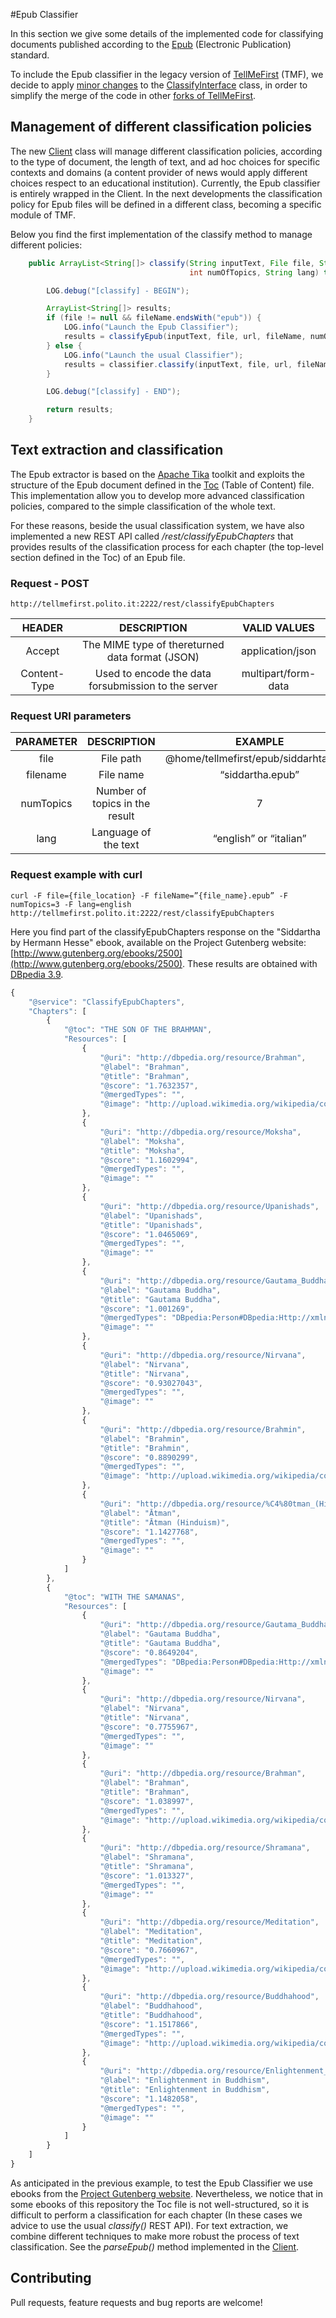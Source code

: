 #Epub Classifier

In this section we give some details of the implemented code for classifying documents published according to the [Epub](http://en.wikipedia.org/wiki/EPUB) (Electronic Publication) standard.

To include the Epub classifier in the legacy version of [TellMeFirst](https://github.com/TellMeFirst/tellmefirst/tree/master) (TMF), we decide to apply [minor changes](https://github.com/TellMeFirst/tellmefirst/commit/fccede5c41f6dfd4a30dfbc47e66f1c9ad485e47) to the [ClassifyInterface](https://github.com/TellMeFirst/tellmefirst/blob/ebook-telecom/back/rest/src/main/java/it/polito/tellmefirst/web/rest/interfaces/ClassifyInterface.java) class, in order to simplify the merge of the code in other [forks of TellMeFirst](https://github.com/TellMeFirst/tellmefirst/network).

## Management of different classification policies

The new [Client](https://github.com/TellMeFirst/tellmefirst/blob/ebook-telecom/back/core/src/main/java/it/polito/tellmefirst/client/Client.java) class will manage different classification policies, according to the type of document, the length of text, and ad hoc choices for specific contexts and domains (a content provider of news would apply different choices respect to an educational institution). Currently, the Epub classifier is entirely wrapped in the Client. In the next developments the classification policy for Epub files will be defined in a different class, becoming a specific module of TMF.

Below you find the first implementation of the classify method to manage different policies:

``` java
    public ArrayList<String[]> classify(String inputText, File file, String url, String fileName,
                                        int numOfTopics, String lang) throws TMFVisibleException {

        LOG.debug("[classify] - BEGIN");

        ArrayList<String[]> results;
        if (file != null && fileName.endsWith("epub")) {
            LOG.info("Launch the Epub Classifier");
            results = classifyEpub(inputText, file, url, fileName, numOfTopics,lang);
        } else {
            LOG.info("Launch the usual Classifier");
            results = classifier.classify(inputText, file, url, fileName, numOfTopics,lang);
        }

        LOG.debug("[classify] - END");

        return results;
    }
```
## Text extraction and classification

The Epub extractor is based on the [Apache Tika](https://www.gutenberg.org/) toolkit and exploits the structure of the Epub document defined in the [Toc](http://www.idpf.org/accessibility/guidelines/content/nav/toc.php) (Table of Content) file. This implementation allow you to develop more advanced classification policies, compared to the simple classification of the whole text.

For these reasons, beside the usual classification system, we have also implemented a new REST API called */rest/classifyEpubChapters* that provides results of the classification process for each chapter (the top-level section defined in the Toc) of an Epub file.

### Request - POST
    http://tellmefirst.polito.it:2222/rest/classifyEpubChapters

|    HEADER    |                     DESCRIPTION                     |     VALID VALUES    |
|:------------:|:---------------------------------------------------:|:-------------------:|
|    Accept    |   The MIME type of thereturned data format (JSON)   |   application/json  |
| Content-Type | Used to encode the data forsubmission to the server | multipart/form-data |

### Request URI parameters

| PARAMETER |           DESCRIPTION          |                EXAMPLE                |
|:---------:|:------------------------------:|:-------------------------------------:|
|    file   |            File path           | @home/tellmefirst/epub/siddarhta.epub |
|  filename |            File name           |            “siddartha.epub”           |
| numTopics | Number of topics in the result |                   7                   |
|    lang   |      Language of the text      |         “english” or “italian”        |

### Request example with curl

    curl -F file={file_location} -F fileName=”{file_name}.epub” -F numTopics=3 -F lang=english http://tellmefirst.polito.it:2222/rest/classifyEpubChapters


Here you find part of the classifyEpubChapters response on the "Siddartha by Hermann Hesse" ebook, available on the Project Gutenberg website: [http://www.gutenberg.org/ebooks/2500](http://www.gutenberg.org/ebooks/2500). These results are obtained with [DBpedia 3.9](http://wiki.dbpedia.org/Downloads39?show_files=1). 

``` javascript
{
    "@service": "ClassifyEpubChapters",
    "Chapters": [
        {
            "@toc": "THE SON OF THE BRAHMAN",
            "Resources": [
                {
                    "@uri": "http://dbpedia.org/resource/Brahman",
                    "@label": "Brahman",
                    "@title": "Brahman",
                    "@score": "1.7632357",
                    "@mergedTypes": "",
                    "@image": "http://upload.wikimedia.org/wikipedia/commons/thumb/b/b4/Wassertropfen.jpg/800px-Wassertropfen.jpg"
                },
                {
                    "@uri": "http://dbpedia.org/resource/Moksha",
                    "@label": "Moksha",
                    "@title": "Moksha",
                    "@score": "1.1602994",
                    "@mergedTypes": "",
                    "@image": ""
                },
                {
                    "@uri": "http://dbpedia.org/resource/Upanishads",
                    "@label": "Upanishads",
                    "@title": "Upanishads",
                    "@score": "1.0465069",
                    "@mergedTypes": "",
                    "@image": ""
                },
                {
                    "@uri": "http://dbpedia.org/resource/Gautama_Buddha",
                    "@label": "Gautama Buddha",
                    "@title": "Gautama Buddha",
                    "@score": "1.001269",
                    "@mergedTypes": "DBpedia:Person#DBpedia:Http://xmlns.com/foaf/0.1/Person#Schema:Person#DBpedia:Agent#",
                    "@image": ""
                },
                {
                    "@uri": "http://dbpedia.org/resource/Nirvana",
                    "@label": "Nirvana",
                    "@title": "Nirvana",
                    "@score": "0.93027043",
                    "@mergedTypes": "",
                    "@image": ""
                },
                {
                    "@uri": "http://dbpedia.org/resource/Brahmin",
                    "@label": "Brahmin",
                    "@title": "Brahmin",
                    "@score": "0.8890299",
                    "@mergedTypes": "",
                    "@image": "http://upload.wikimedia.org/wikipedia/commons/thumb/8/8e/Om.svg/356px-Om.svg.png"
                },
                {
                    "@uri": "http://dbpedia.org/resource/%C4%80tman_(Hinduism)",
                    "@label": "Ātman",
                    "@title": "Ātman (Hinduism)",
                    "@score": "1.1427768",
                    "@mergedTypes": "",
                    "@image": ""
                }
            ]
        },
        {
            "@toc": "WITH THE SAMANAS",
            "Resources": [
                {
                    "@uri": "http://dbpedia.org/resource/Gautama_Buddha",
                    "@label": "Gautama Buddha",
                    "@title": "Gautama Buddha",
                    "@score": "0.8649204",
                    "@mergedTypes": "DBpedia:Person#DBpedia:Http://xmlns.com/foaf/0.1/Person#Schema:Person#DBpedia:Agent#",
                    "@image": ""
                },
                {
                    "@uri": "http://dbpedia.org/resource/Nirvana",
                    "@label": "Nirvana",
                    "@title": "Nirvana",
                    "@score": "0.7755967",
                    "@mergedTypes": "",
                    "@image": ""
                },
                {
                    "@uri": "http://dbpedia.org/resource/Brahman",
                    "@label": "Brahman",
                    "@title": "Brahman",
                    "@score": "1.038997",
                    "@mergedTypes": "",
                    "@image": "http://upload.wikimedia.org/wikipedia/commons/thumb/b/b4/Wassertropfen.jpg/800px-Wassertropfen.jpg"
                },
                {
                    "@uri": "http://dbpedia.org/resource/Shramana",
                    "@label": "Shramana",
                    "@title": "Shramana",
                    "@score": "1.013327",
                    "@mergedTypes": "",
                    "@image": ""
                },
                {
                    "@uri": "http://dbpedia.org/resource/Meditation",
                    "@label": "Meditation",
                    "@title": "Meditation",
                    "@score": "0.7660967",
                    "@mergedTypes": "",
                    "@image": "http://upload.wikimedia.org/wikipedia/commons/thumb/4/4a/Seated_Iron_Vairocana_Buddha_of_Borimsa_Temple%28%EC%9E%A5%ED%9D%A5_%EB%B3%B4%EB%A6%BC%EC%82%AC_%EC%B2%A0%EC%A1%B0%EB%B9%84%EB%A1%9C%EC%9E%90%EB%82%98%EB%B6%88%EC%A2%8C%EC%83%81%29.jpg/450px-Seated_Iron_Vairocana_Buddha_of_Borimsa_Temple%28%EC%9E%A5%ED%9D%A5_%EB%B3%B4%EB%A6%BC%EC%82%AC_%EC%B2%A0%EC%A1%B0%EB%B9%84%EB%A1%9C%EC%9E%90%EB%82%98%EB%B6%88%EC%A2%8C%EC%83%81%29.jpg"
                },
                {
                    "@uri": "http://dbpedia.org/resource/Buddhahood",
                    "@label": "Buddhahood",
                    "@title": "Buddhahood",
                    "@score": "1.1517866",
                    "@mergedTypes": "",
                    "@image": "http://upload.wikimedia.org/wikipedia/commons/thumb/c/cd/Mahayanabuddha.jpg/444px-Mahayanabuddha.jpg"
                },
                {
                    "@uri": "http://dbpedia.org/resource/Enlightenment_in_Buddhism",
                    "@label": "Enlightenment in Buddhism",
                    "@title": "Enlightenment in Buddhism",
                    "@score": "1.1482058",
                    "@mergedTypes": "",
                    "@image": ""
                }
            ]
        }
    ]
}
```
As anticipated in the previous example, to test the Epub Classifier we use ebooks from the [Project Gutenberg website](https://www.gutenberg.org/). Nevertheless, we notice that in some ebooks of this repository the Toc file is not well-structured, so it is difficult to perform a classification for each chapter (In these cases we advice to use the usual *classify()* REST API). For text extraction, we combine different techniques to make more robust the process of text classification. See the *parseEpub()* method implemented in the [Client](https://github.com/TellMeFirst/tellmefirst/blob/ebook-telecom/back/core/src/main/java/it/polito/tellmefirst/client/Client.java).

## Contributing
Pull requests, feature requests and bug reports are welcome!
